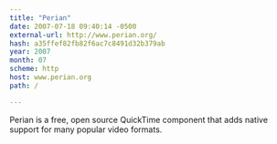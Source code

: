 ```yaml
---
title: "Perian"
date: 2007-07-18 09:40:14 -0500
external-url: http://www.perian.org/
hash: a35ffef82fb82f6ac7c8491d32b379ab
year: 2007
month: 07
scheme: http
host: www.perian.org
path: /

---
```


Perian is a free, open source QuickTime component that adds native support for many popular video formats.
